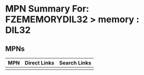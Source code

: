 



# MPN Summary For: FZEMEMORYDIL32 > memory : DIL32

## MPNs
  

|MPN|Direct Links|Search Links|
| :--- | :--- | :--- |
||||
